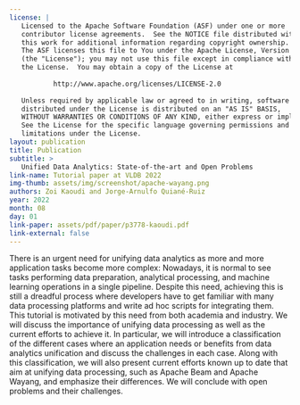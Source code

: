 ```yaml
---
license: |
   Licensed to the Apache Software Foundation (ASF) under one or more
   contributor license agreements.  See the NOTICE file distributed with
   this work for additional information regarding copyright ownership.
   The ASF licenses this file to You under the Apache License, Version 2.0
   (the "License"); you may not use this file except in compliance with
   the License.  You may obtain a copy of the License at
   
           http://www.apache.org/licenses/LICENSE-2.0
   
   Unless required by applicable law or agreed to in writing, software
   distributed under the License is distributed on an "AS IS" BASIS,
   WITHOUT WARRANTIES OR CONDITIONS OF ANY KIND, either express or implied.
   See the License for the specific language governing permissions and
   limitations under the License.
layout: publication
title: Publication
subtitle: >
   Unified Data Analytics: State-of-the-art and Open Problems
link-name: Tutorial paper at VLDB 2022
img-thumb: assets/img/screenshot/apache-wayang.png
authors: Zoi Kaoudi and Jorge-Arnulfo Quiané-Ruiz
year: 2022
month: 08
day: 01
link-paper: assets/pdf/paper/p3778-kaoudi.pdf
link-external: false
---
```


There is an urgent need for unifying data analytics as more and more
application tasks become more complex: Nowadays, it is normal to
see tasks performing data preparation, analytical processing, and
machine learning operations in a single pipeline. Despite this need,
achieving this is still a dreadful process where developers have to
get familiar with many data processing platforms and write ad hoc
scripts for integrating them. This tutorial is motivated by this need
from both academia and industry. We will discuss the importance
of unifying data processing as well as the current efforts to achieve
it. In particular, we will introduce a classification of the different
cases where an application needs or benefits from data analytics
unification and discuss the challenges in each case. Along with this
classification, we will also present current efforts known up to date
that aim at unifying data processing, such as Apache Beam and
Apache Wayang, and emphasize their differences. We will conclude
with open problems and their challenges.
